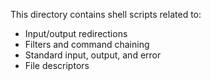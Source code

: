 This directory contains shell scripts related to:
- Input/output redirections
- Filters and command chaining
- Standard input, output, and error
- File descriptors
